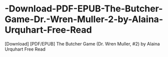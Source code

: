 # -Download-PDF-EPUB-The-Butcher-Game-Dr.-Wren-Muller-2-by-Alaina-Urquhart-Free-Read
[Download] [PDF/EPUB] The Butcher Game (Dr. Wren Muller, #2) by Alaina Urquhart Free Read
